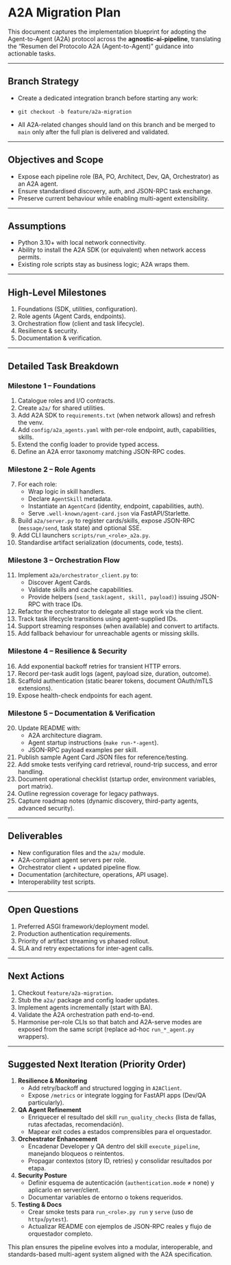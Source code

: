 # A2A Migration Plan

This document captures the implementation blueprint for adopting the Agent-to-Agent (A2A) protocol across the **agnostic-ai-pipeline**, translating the “Resumen del Protocolo A2A (Agent-to-Agent)” guidance into actionable tasks.

---

## Branch Strategy

- Create a dedicated integration branch before starting any work:

- `git checkout -b feature/a2a-migration`

- All A2A-related changes should land on this branch and be merged to `main` only after the full plan is delivered and validated.

---

## Objectives and Scope

- Expose each pipeline role (BA, PO, Architect, Dev, QA, Orchestrator) as an A2A agent.
- Ensure standardised discovery, auth, and JSON-RPC task exchange.
- Preserve current behaviour while enabling multi-agent extensibility.

---

## Assumptions

- Python 3.10+ with local network connectivity.
- Ability to install the A2A SDK (or equivalent) when network access permits.
- Existing role scripts stay as business logic; A2A wraps them.

---

## High-Level Milestones

1. Foundations (SDK, utilities, configuration).
2. Role agents (Agent Cards, endpoints).
3. Orchestration flow (client and task lifecycle).
4. Resilience & security.
5. Documentation & verification.

---

## Detailed Task Breakdown

### Milestone 1 – Foundations
1. Catalogue roles and I/O contracts.
2. Create `a2a/` for shared utilities.
3. Add A2A SDK to `requirements.txt` (when network allows) and refresh the venv.
4. Add `config/a2a_agents.yaml` with per-role endpoint, auth, capabilities, skills.
5. Extend the config loader to provide typed access.
6. Define an A2A error taxonomy matching JSON-RPC codes.

### Milestone 2 – Role Agents
7. For each role:
   - Wrap logic in skill handlers.
   - Declare `AgentSkill` metadata.
   - Instantiate an `AgentCard` (identity, endpoint, capabilities, auth).
   - Serve `.well-known/agent-card.json` via FastAPI/Starlette.
8. Build `a2a/server.py` to register cards/skills, expose JSON-RPC (`message/send`, task state) and optional SSE.
9. Add CLI launchers `scripts/run_<role>_a2a.py`.
10. Standardise artifact serialization (documents, code, tests).

### Milestone 3 – Orchestration Flow
11. Implement `a2a/orchestrator_client.py` to:
    - Discover Agent Cards.
    - Validate skills and cache capabilities.
    - Provide helpers (`send_task(agent, skill, payload)`) issuing JSON-RPC with trace IDs.
12. Refactor the orchestrator to delegate all stage work via the client.
13. Track task lifecycle transitions using agent-supplied IDs.
14. Support streaming responses (when available) and convert to artifacts.
15. Add fallback behaviour for unreachable agents or missing skills.

### Milestone 4 – Resilience & Security
16. Add exponential backoff retries for transient HTTP errors.
17. Record per-task audit logs (agent, payload size, duration, outcome).
18. Scaffold authentication (static bearer tokens, document OAuth/mTLS extensions).
19. Expose health-check endpoints for each agent.

### Milestone 5 – Documentation & Verification
20. Update README with:
    - A2A architecture diagram.
    - Agent startup instructions (`make run-*-agent`).
    - JSON-RPC payload examples per skill.
21. Publish sample Agent Card JSON files for reference/testing.
22. Add smoke tests verifying card retrieval, round-trip success, and error handling.
23. Document operational checklist (startup order, environment variables, port matrix).
24. Outline regression coverage for legacy pathways.
25. Capture roadmap notes (dynamic discovery, third-party agents, advanced security).

---

## Deliverables

- New configuration files and the `a2a/` module.
- A2A-compliant agent servers per role.
- Orchestrator client + updated pipeline flow.
- Documentation (architecture, operations, API usage).
- Interoperability test scripts.

---

## Open Questions

1. Preferred ASGI framework/deployment model.
2. Production authentication requirements.
3. Priority of artifact streaming vs phased rollout.
4. SLA and retry expectations for inter-agent calls.

---

## Next Actions

1. Checkout `feature/a2a-migration`.
2. Stub the `a2a/` package and config loader updates.
3. Implement agents incrementally (start with BA).
4. Validate the A2A orchestration path end-to-end.
5. Harmonise per-role CLIs so that batch and A2A-serve modes are exposed from the same script (replace ad-hoc `run_*_agent.py` wrappers).

---

## Suggested Next Iteration (Priority Order)

1. **Resilience & Monitoring**
   - Add retry/backoff and structured logging in `A2AClient`.
   - Expose `/metrics` or integrate logging for FastAPI apps (Dev/QA particularly).
2. **QA Agent Refinement**
   - Enriquecer el resultado del skill `run_quality_checks` (lista de fallas, rutas afectadas, recomendación).
   - Mapear exit codes a estados comprensibles para el orquestador.
3. **Orchestrator Enhancement**
   - Encadenar Developer y QA dentro del skill `execute_pipeline`, manejando bloqueos o reintentos.
   - Propagar contextos (story ID, retries) y consolidar resultados por etapa.
4. **Security Posture**
   - Definir esquema de autenticación (`authentication.mode` ≠ none) y aplicarlo en server/client.
   - Documentar variables de entorno o tokens requeridos.
5. **Testing & Docs**
   - Crear smoke tests para `run_<role>.py run` y `serve` (uso de `httpx`/`pytest`).
   - Actualizar README con ejemplos de JSON-RPC reales y flujo de orquestador completo.

This plan ensures the pipeline evolves into a modular, interoperable, and standards-based multi-agent system aligned with the A2A specification.
